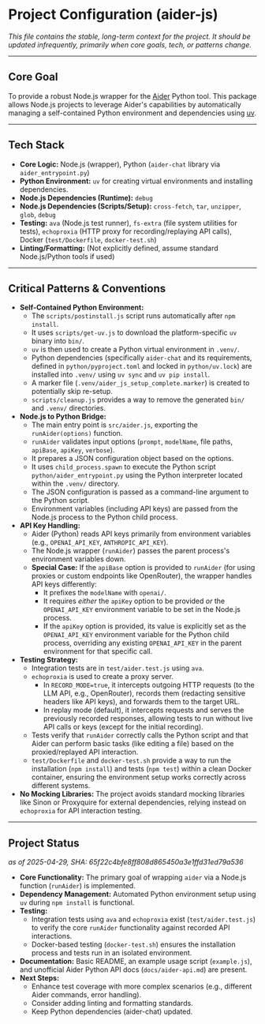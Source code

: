 # Project Configuration (aider-js)

*This file contains the stable, long-term context for the project.*
*It should be updated infrequently, primarily when core goals, tech, or patterns change.*

---

## Core Goal

To provide a robust Node.js wrapper for the [Aider](https://github.com/Aider-AI/aider) Python tool. This package allows Node.js projects to leverage Aider's capabilities by automatically managing a self-contained Python environment and dependencies using [uv](https://github.com/astral-sh/uv).

---

## Tech Stack

*   **Core Logic:** Node.js (wrapper), Python (`aider-chat` library via `aider_entrypoint.py`)
*   **Python Environment:** `uv` for creating virtual environments and installing dependencies.
*   **Node.js Dependencies (Runtime):** `debug`
*   **Node.js Dependencies (Scripts/Setup):** `cross-fetch`, `tar`, `unzipper`, `glob`, `debug`
*   **Testing:** `ava` (Node.js test runner), `fs-extra` (file system utilities for tests), `echoproxia` (HTTP proxy for recording/replaying API calls), Docker (`test/Dockerfile`, `docker-test.sh`)
*   **Linting/Formatting:** (Not explicitly defined, assume standard Node.js/Python tools if used)

---

## Critical Patterns & Conventions

*   **Self-Contained Python Environment:**
    *   The `scripts/postinstall.js` script runs automatically after `npm install`.
    *   It uses `scripts/get-uv.js` to download the platform-specific `uv` binary into `bin/`.
    *   `uv` is then used to create a Python virtual environment in `.venv/`.
    *   Python dependencies (specifically `aider-chat` and its requirements, defined in `python/pyproject.toml` and locked in `python/uv.lock`) are installed into `.venv/` using `uv sync` and `uv pip install`.
    *   A marker file (`.venv/aider_js_setup_complete.marker`) is created to potentially skip re-setup.
    *   `scripts/cleanup.js` provides a way to remove the generated `bin/` and `.venv/` directories.
*   **Node.js to Python Bridge:**
    *   The main entry point is `src/aider.js`, exporting the `runAider(options)` function.
    *   `runAider` validates input options (`prompt`, `modelName`, file paths, `apiBase`, `apiKey`, `verbose`).
    *   It prepares a JSON configuration object based on the options.
    *   It uses `child_process.spawn` to execute the Python script `python/aider_entrypoint.py` using the Python interpreter located within the `.venv/` directory.
    *   The JSON configuration is passed as a command-line argument to the Python script.
    *   Environment variables (including API keys) are passed from the Node.js process to the Python child process.
*   **API Key Handling:**
    *   Aider (Python) reads API keys primarily from environment variables (e.g., `OPENAI_API_KEY`, `ANTHROPIC_API_KEY`).
    *   The Node.js wrapper (`runAider`) passes the parent process's environment variables down.
    *   **Special Case:** If the `apiBase` option is provided to `runAider` (for using proxies or custom endpoints like OpenRouter), the wrapper handles API keys differently:
        *   It prefixes the `modelName` with `openai/`.
        *   It requires *either* the `apiKey` option to be provided *or* the `OPENAI_API_KEY` environment variable to be set in the Node.js process.
        *   If the `apiKey` option is provided, its value is explicitly set as the `OPENAI_API_KEY` environment variable for the Python child process, overriding any existing `OPENAI_API_KEY` in the parent environment for that specific call.
*   **Testing Strategy:**
    *   Integration tests are in `test/aider.test.js` using `ava`.
    *   `echoproxia` is used to create a proxy server.
        *   In `RECORD_MODE=true`, it intercepts outgoing HTTP requests (to the LLM API, e.g., OpenRouter), records them (redacting sensitive headers like API keys), and forwards them to the target URL.
        *   In replay mode (default), it intercepts requests and serves the previously recorded responses, allowing tests to run without live API calls or keys (except for the initial recording).
    *   Tests verify that `runAider` correctly calls the Python script and that Aider can perform basic tasks (like editing a file) based on the proxied/replayed API interaction.
    *   `test/Dockerfile` and `docker-test.sh` provide a way to run the installation (`npm install`) and tests (`npm test`) within a clean Docker container, ensuring the environment setup works correctly across different systems.
*   **No Mocking Libraries:** The project avoids standard mocking libraries like Sinon or Proxyquire for external dependencies, relying instead on `echoproxia` for API interaction testing.

---

## Project Status

*as of 2025-04-29, SHA: 65f22c4bfe8ff808d865450a3e1ffd31ed79a536*

*   **Core Functionality:** The primary goal of wrapping `aider` via a Node.js function (`runAider`) is implemented.
*   **Dependency Management:** Automated Python environment setup using `uv` during `npm install` is functional.
*   **Testing:**
    *   Integration tests using `ava` and `echoproxia` exist (`test/aider.test.js`) to verify the core `runAider` functionality against recorded API interactions.
    *   Docker-based testing (`docker-test.sh`) ensures the installation process and tests run in an isolated environment.
*   **Documentation:** Basic README, an example usage script (`example.js`), and unofficial Aider Python API docs (`docs/aider-api.md`) are present.
*   **Next Steps:**
    *   Enhance test coverage with more complex scenarios (e.g., different Aider commands, error handling).
    *   Consider adding linting and formatting standards.
    *   Keep Python dependencies (aider-chat) updated. 